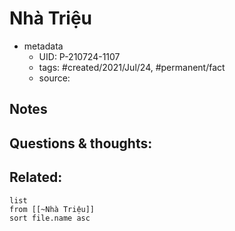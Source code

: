 # Nhà Triệu

- metadata
	- UID: P-210724-1107
	- tags: #created/2021/Jul/24, #permanent/fact 
	- source: 

## Notes


## Questions & thoughts:

## Related:
```dataview
list
from [[~Nhà Triệu]]
sort file.name asc
```
